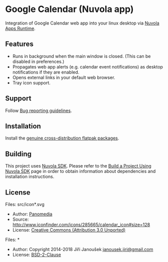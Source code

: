 Google Calendar (Nuvola app)
============================

Integration of Google Calendar web app into your linux desktop via
[Nuvola Apps Runtime](https://github.com/tiliado/nuvolaruntime).

Features
--------

 * Runs in background when the main window is closed. (This can be disabled in preferences.)
 * Propagates web app alerts (e.g. calendar event notifications) as desktop notifications if they are enabled.
 * Opens external links in your default web browser.
 * Tray icon support.

Support
-------

Follow [Bug reporting guidelines](https://github.com/tiliado/nuvolaruntime/wiki/Bug-Reporting-Guidelines).

Installation
------------

Install the [genuine cross-distribution flatpak packages](https://nuvola.tiliado.eu/app/google_calendar/).

Building
--------

This project uses [Nuvola SDK](https://github.com/tiliado/nuvolasdk#create-new-project). Please refer to
the [Build a Project Using Nuvola SDK](https://github.com/tiliado/nuvolasdk#build-a-project-using-nuvola-sdk)
page in order to obtain information about dependencies and installation instructions.


License
-------

Files: src/icon*.svg

* Author: [Panomedia](https://www.iconfinder.com/paomedia)
* Source: <http://www.iconfinder.com/icons/285665/calendar_icon#size=128>
* License: [Creative Commons (Attribution 3.0 Unported)](http://creativecommons.org/licenses/by/3.0/)

Files: *

* Author: Copyright 2014-2018 Jiři Janoušek <janousek.jiri@gmail.com>
* License: [BSD-2-Clause](./LICENSE)
